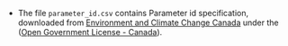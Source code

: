 - The file `parameter_id.csv` contains Parameter id specification, downloaded from [Environment and Climate Change Canada](http://collaboration.cmc.ec.gc.ca/cmc/hydrometric_additionalData/Document/WebService_Guidelines.pdf) under the ([Open Government License - Canada](http://open.canada.ca/en/open-government-licence-canada)). 
